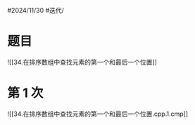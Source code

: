 #2024/11/30 #迭代/

# 题目

![[34.在排序数组中查找元素的第一个和最后一个位置]]

# 第 1 次

![[34.在排序数组中查找元素的第一个和最后一个位置.cpp.1.cmp]]

